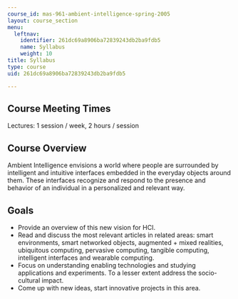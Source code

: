 ```yaml
---
course_id: mas-961-ambient-intelligence-spring-2005
layout: course_section
menu:
  leftnav:
    identifier: 261dc69a8906ba72839243db2ba9fdb5
    name: Syllabus
    weight: 10
title: Syllabus
type: course
uid: 261dc69a8906ba72839243db2ba9fdb5

---
```


Course Meeting Times
--------------------

Lectures: 1 session / week, 2 hours / session

Course Overview
---------------

Ambient Intelligence envisions a world where people are surrounded by intelligent and intuitive interfaces embedded in the everyday objects around them. These interfaces recognize and respond to the presence and behavior of an individual in a personalized and relevant way.

Goals
-----

*   Provide an overview of this new vision for HCI.
*   Read and discuss the most relevant articles in related areas: smart environments, smart networked objects, augmented + mixed realities, ubiquitous computing, pervasive computing, tangible computing, intelligent interfaces and wearable computing.
*   Focus on understanding enabling technologies and studying applications and experiments. To a lesser extent address the socio-cultural impact.
*   Come up with new ideas, start innovative projects in this area.
